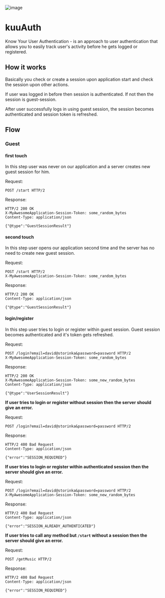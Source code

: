 ![image](https://github.com/kohutd/kuuAuth/assets/21020331/e4c8f0e3-6e0f-4945-bc4a-1cf0423d454c)

# kuuAuth

Know Your User Authentication - is an approach to user authentication that allows you to easily track user's activity before he gets logged or registered.

## How it works

Basically you check or create a session upon application start and check the session upon other actions.

If user was logged in before then session is authenticated. If not then the session is guest-session.

After user successfully logs in using guest session, the session becomes authenticated and session token is refreshed.

## Flow

### Guest

#### first touch

In this step user was never on our application and a server creates new guest session for him.

Request:

```http
POST /start HTTP/2
```

Response:

```http
HTTP/2 200 OK
X-MyAwesomeApplication-Session-Token: some_random_bytes
Content-Type: application/json

{"@type":"GuestSessionResult"}
```


#### second touch

In this step user opens our application second time and the server has no need to create new guest session.

Request:

```http
POST /start HTTP/2
X-MyAwesomeApplication-Session-Token: some_random_bytes
```

Response:

```http
HTTP/2 200 OK
Content-Type: application/json

{"@type":"GuestSessionResult"}
```

#### login/register

In this step user tries to login or register within guest session. Guest session becomes authenticated and it's token gets refreshed.

Request:

```http
POST /login?email=david@storinka&password=password HTTP/2
X-MyAwesomeApplication-Session-Token: some_random_bytes
```

Response:

```http
HTTP/2 200 OK
X-MyAwesomeApplication-Session-Token: some_new_random_bytes
Content-Type: application/json

{"@type":"UserSessionResult"}
```

**If user tries to login or register without session then the server should give an error.**

Request:

```http
POST /login?email=david@storinka&password=password HTTP/2
```

Response:

```http
HTTP/2 400 Bad Request
Content-Type: application/json

{"error":"SESSION_REQUIRED"}
```

**If user tries to login or register within authenticated session then the server should give an error.**

Request:

```http
POST /login?email=david@storinka&password=password HTTP/2
X-MyAwesomeApplication-Session-Token: some_new_random_bytes
```

Response:

```http
HTTP/2 400 Bad Request
Content-Type: application/json

{"error":"SESSION_ALREADY_AUTHENTICATED"}
```

**If user tries to call any method but `/start` without a session then the server should give an error.**

Request:

```http
POST /getMusic HTTP/2
```

Response:

```http
HTTP/2 400 Bad Request
Content-Type: application/json

{"error":"SESSION_REQUIRED"}
